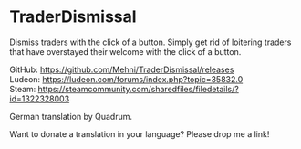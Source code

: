 # TraderDismissal

Dismiss traders with the click of a button. Simply get rid of loitering traders that have overstayed their welcome with the click of a button.

GitHub: https://github.com/Mehni/TraderDismissal/releases  
Ludeon: https://ludeon.com/forums/index.php?topic=35832.0  
Steam: https://steamcommunity.com/sharedfiles/filedetails/?id=1322328003  

German translation by Quadrum.

Want to donate a translation in your language? Please drop me a link!